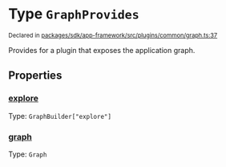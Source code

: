 # Type `GraphProvides`
<sub>Declared in [packages/sdk/app-framework/src/plugins/common/graph.ts:37](https://github.com/dxos/dxos/blob/a81c792ef/packages/sdk/app-framework/src/plugins/common/graph.ts#L37)</sub>


Provides for a plugin that exposes the application graph.

## Properties
### [explore](https://github.com/dxos/dxos/blob/a81c792ef/packages/sdk/app-framework/src/plugins/common/graph.ts#L39)
Type: <code>GraphBuilder["explore"]</code>




### [graph](https://github.com/dxos/dxos/blob/a81c792ef/packages/sdk/app-framework/src/plugins/common/graph.ts#L38)
Type: <code>Graph</code>





